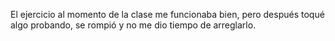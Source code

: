 El ejercicio al momento de la clase me funcionaba bien, pero después toqué algo probando, se rompió y no me dio tiempo de arreglarlo.
